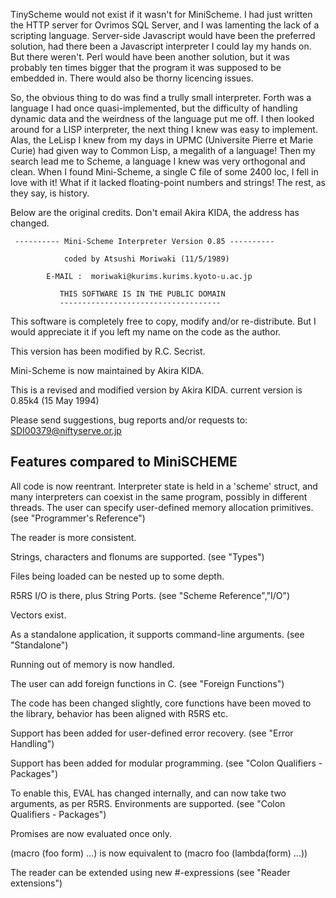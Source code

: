TinyScheme would not exist if it wasn't for MiniScheme. I had just
written the HTTP server for Ovrimos SQL Server, and I was lamenting the
lack of a scripting language. Server-side Javascript would have been the
preferred solution, had there been a Javascript interpreter I could
lay my hands on. But there weren't. Perl would have been another solution,
but it was probably ten times bigger that the program it was supposed to
be embedded in. There would also be thorny licencing issues. 

So, the obvious thing to do was find a trully small interpreter. Forth
was a language I had once quasi-implemented, but the difficulty of
handling dynamic data and the weirdness of the language put me off. I then
looked around for a LISP interpreter, the next thing I knew was easy to
implement. Alas, the LeLisp I knew from my days in UPMC (Universite Pierre
et Marie Curie) had given way to Common Lisp, a megalith of a language!
Then my search lead me to Scheme, a language I knew was very orthogonal
and clean. When I found Mini-Scheme, a single C file of some 2400 loc, I 
fell in love with it! What if it lacked floating-point numbers and 
strings! The rest, as they say, is history.

Below  are the original credits. Don't email Akira KIDA, the address has
changed.
     
     ---------- Mini-Scheme Interpreter Version 0.85 ----------

                coded by Atsushi Moriwaki (11/5/1989)

            E-MAIL :  moriwaki@kurims.kurims.kyoto-u.ac.jp

               THIS SOFTWARE IS IN THE PUBLIC DOMAIN
               ------------------------------------
 This software is completely free to copy, modify and/or re-distribute.
 But I would appreciate it if you left my name on the code as the author.

  This version has been modified by R.C. Secrist.

  Mini-Scheme is now maintained by Akira KIDA.

  This is a revised and modified version by Akira KIDA.
   current version is 0.85k4 (15 May 1994)

  Please send suggestions, bug reports and/or requests to:
        <SDI00379@niftyserve.or.jp>


##     Features compared to MiniSCHEME

All code is now reentrant. Interpreter state is held in a 'scheme'
struct, and many interpreters can coexist in the same program, possibly
in different threads. The user can specify user-defined memory allocation
primitives. (see "Programmer's Reference")

The reader is more consistent.

Strings, characters and flonums are supported. (see "Types")

Files being loaded can be nested up to some depth.

R5RS I/O is there, plus String Ports. (see "Scheme Reference","I/O")

Vectors exist.

As a standalone application, it supports command-line arguments.
(see "Standalone")

Running out of memory is now handled.

The user can add foreign functions in C. (see "Foreign Functions")

The code has been changed slightly, core functions have been moved
to the library, behavior has been aligned with R5RS etc.

Support has been added for user-defined error recovery.
(see "Error Handling")

Support has been added for modular programming.
(see "Colon Qualifiers - Packages")

To enable this, EVAL has changed internally, and can
now take two arguments, as per R5RS. Environments are supported.
(see "Colon Qualifiers - Packages")

Promises are now evaluated once only.

(macro (foo form) ...) is now equivalent to (macro foo (lambda(form) ...))

The reader can be extended using new #-expressions
(see "Reader extensions")
